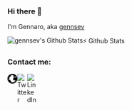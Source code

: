 ### Hi there 👋 
I'm Gennaro, aka [gennsev](www.gennsev.com)

<!--
**gennsev/gennsev** is a ✨ _special_ ✨ repository because its `README.md` (this file) appears on your GitHub profile.

Here are some ideas to get you started:

- 🔭 I’m currently working on ...
- 🌱 I’m currently learning ...
- 👯 I’m looking to collaborate on ...
- 🤔 I’m looking for help with ...
- 💬 Ask me about ...
- 📫 How to reach me: ...
- 😄 Pronouns: ...
- ⚡ Fun fact: ...
-->


:zap: Github Stats
<img align="left" alt="gennsev's Github Stats" src="https://github-readme-stats.codestackr.vercel.app/api?username=gennsev&show_icons=true&hide_border=true" />






### Contact me:

[<img align="left" alt="gennsev.com" width="22px" src="https://raw.githubusercontent.com/iconic/open-iconic/master/svg/globe.svg" />][website]
[<img align="left" alt="Twitter" width="22px" src="https://cdn.jsdelivr.net/npm/simple-icons@v3/icons/twitter.svg" />][twitter]
[<img align="left" alt="LinkedIn" width="22px" src="https://cdn.jsdelivr.net/npm/simple-icons@v3/icons/linkedin.svg" />][linkedin]




[website]: https://gennsev.com
[twitter]: https://twitter.com/gennsev
[linkedin]: https://www.linkedin.com/in/gennaro-rodrigues-518a4020/
